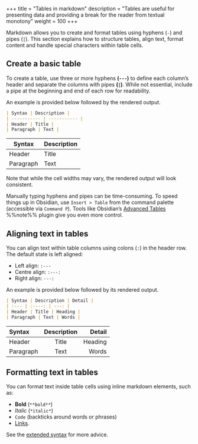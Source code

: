 +++
title = "Tables in markdown"
description = "Tables are useful for presenting data and providing a break for the reader from textual monotony"
weight = 100
+++

Markdown allows you to create and format tables using hyphens (`-`) and pipes (`|`). This section explains how to structure tables, align text, format content and handle special characters within table cells.

## Create a basic table

To create a table, use three or more hyphens **(`---`)** to define each column’s header and separate the columns with pipes **(`|`)**. While not essential, include a pipe at the beginning and end of each row for readability.

An example is provided below followed by the rendered output.

```markdown
| Syntax | Description |
| ----------- | ----------- |
| Header | Title |
| Paragraph | Text |
```
  
| Syntax | Description |
| --------- | ----------- |
| Header | Title |
| Paragraph | Text |

Note that while the cell widths may vary, the rendered output will look consistent.

Manually typing hyphens and pipes can be time-consuming. To speed things up in Obsidian, use `Insert > Table` from the command palette (accessible via `Command P`). Tools like Obsidian’s [Advanced Tables](https://obsidian.md/advanced-tables) %%note%% plugin give you even more control.

## Aligning text in tables

You can align text within table columns using colons (`:`) in the header row. The default state is left aligned:

- Left align: `:---`
- Centre align: `:---:`
- Right align: `---:`

An example is provided below followed by its rendered output.

```markdown
| Syntax | Description | Detail |
| :--- | :----: | ---: |
| Header | Title | Heading |
| Paragraph | Text | Words |
```

| Syntax    | Description |  Detail |
| :-------- | :---------: | ------: |
| Header    |    Title    | Heading |
| Paragraph |    Text     |   Words |

## Formatting text in tables

You can format text inside table cells using inline markdown elements, such as:

* **Bold** (`**bold**`)
* *Italic* (`*italic*`)
* `Code` (backticks around words or phrases)
* [Links](https://example.com).

See the [extended syntax](/rules-or-syntaxes/extended-syntax) for more advice.